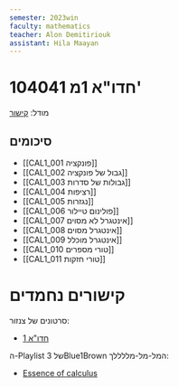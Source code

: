 ```yaml
---
semester: 2023win
faculty: mathematics
teacher: Alon Demitiriouk
assistant: Hila Maayan
---
```


# 104041 חדו"א 1מ'

מודל: [קישור](https://moodle2223.technion.ac.il/course/view.php?id=420)
## סיכומים
- [[CAL1_001 פונקציה]]
- [[CAL1_002 גבול של פונקציה]]
- [[CAL1_003 גבולות של סדרות]]
- [[CAL1_004 רציפות]]
- [[CAL1_005 נגזרות]]
- [[CAL1_006 פולינום טיילור]]
- [[CAL1_007 אינטגרל לא מסוים]]
- [[CAL1_008 אינטגרל מסוים]]
- [[CAL1_009 אינטגרל מוכלל]]
- [[CAL1_010 טורי מספרים]]
- [[CAL1_011 טורי חזקות]]

# קישורים נחמדים

סרטונים של צנזור:
- [חדו"א 1](https://youtube.com/playlist?list=PL_UuaqZLiGeSWE57FPod7eCu2veCdZtSK)

ה-Playlist של 3Blue1Brown המל-מל-מללללך:
- [Essence of calculus](https://www.youtube.com/playlist?list=PLZHQObOWTQDMsr9K-rj53DwVRMYO3t5Yr)

